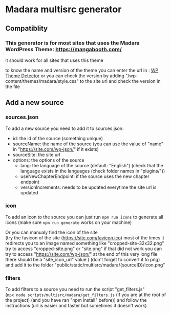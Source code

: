 # Madara multisrc generator

## Compatiblity

### This generator is for most sites that uses the Madara WordPress Theme: https://mangabooth.com/

it should work for all sites that uses this theme

to know the name and version of the theme you can enter the url in : [WP Theme Detector](https://www.wpthemedetector.com)
or you can check the version by adding "/wp-content/themes/madara/style.css"
to the site url and check the version in the file

## Add a new source

### sources.json

To add a new source you need to add it to sources.json:

- id: the id of the source (something unique)
- sourceName: the name of the source (you can use the value of "name" in "https://site.com/wp-json/" if it exists)
- sourceSite: the site url
- options: the options of the source
  - lang: the language of the source (default: "English") (check that the language
   exists in the languages (check folder names in "plugins/"))
  - useNewChapterEndpoint: if the source uses the new chapter endpoint
  - versionIncrements: needs to be updated everytime the site url is updated

### icon

To add an icon to the source you can just run `npm run icons` to generate all icons (make sure `npm run generate` works on your machine)

Or you can manualy find the icon of the site \
(try the favicon of the site (https://site.com/favicon.ico) most of the times it redirects you to an image named something like "cropped-site-32x32.png" try to access "cropped-site.png" or "site.png" if that did not work you can try to access "https://site.com/wp-json/" at the end of this very long file there should be a "site_icon_url" value
) (don't forget to convert it to png)
and add it to the folder "public/static/multisrc/madara/{sourceID}/icon.png"

### filters

To add filters to a source you need to run the script "get_filters.js" \
(`npx node scripts/multisrc/madara/get_filters.js`
(if you are at the root of the project) (and you have ran "npm install" before))
and follow the instructions (url is easier and faster but sometimes it doesn't work)
